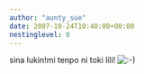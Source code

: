 ```yaml
---
author: "aunty_sue"
date: 2007-10-24T10:40:00+00:00
nestinglevel: 0
---
```

sina lukin!mi tenpo ni toki lili! ![:-)](images/smilies/icon_e_smile.gif "Smile")